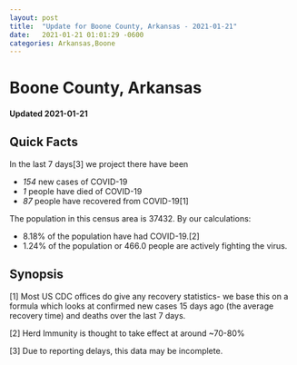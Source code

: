 ```yaml
---
layout: post
title:  "Update for Boone County, Arkansas - 2021-01-21"
date:   2021-01-21 01:01:29 -0600
categories: Arkansas,Boone
---
```


# Boone County, Arkansas
#### Updated 2021-01-21

## Quick Facts

In the last 7 days[3] we project there have been
- *154* new cases of COVID-19
- *1* people have died of COVID-19
- *87* people have recovered from COVID-19[1]

The population in this census area is 37432. By our calculations:
- 8.18% of the population have had COVID-19.[2]
- 1.24% of the population or 466.0 people are actively fighting the virus.

## Synopsis




[1] Most US CDC offices do give any recovery statistics- we base this on a formula which looks at confirmed new cases
15 days ago (the average recovery time) and deaths over the last 7 days.

[2] Herd Immunity is thought to take effect at around ~70-80%

[3] Due to reporting delays, this data may be incomplete.
 
    